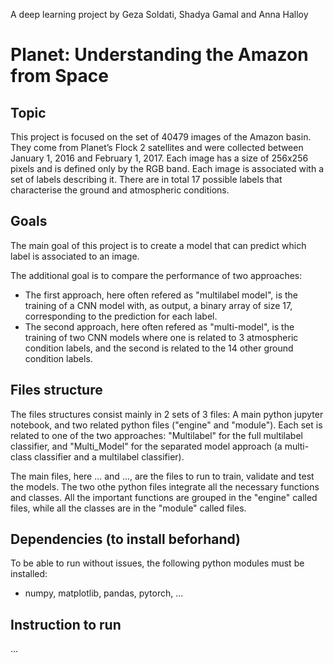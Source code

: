 A deep learning project by Geza Soldati, Shadya Gamal and Anna Halloy
# Planet: Understanding the Amazon from Space

## Topic
This project is focused on the set of 40479 images of the Amazon basin. 
They come from Planet’s Flock 2 satellites and were collected between January 1, 2016 and February 1, 2017. 
Each image has a size of 256x256 pixels and is defined only by the RGB band. Each image is associated with a set of labels describing it.
There are in total 17 possible labels that characterise the ground and atmospheric conditions.

## Goals
The main goal of this project is to create a model that can predict which label is associated to an image.

The additional goal is to compare the performance of two approaches: 
- The first approach, here often refered as "multilabel model", is the training of a CNN model with, as output, a binary array of size 17, corresponding to the prediction for each label. 
- The second approach, here often refered as "multi-model", is the training of two CNN models where one is related to 3 atmospheric condition labels, and the second is related to the 14 other ground condition labels.

## Files structure
The files structures consist mainly in 2 sets of 3 files: A main python jupyter notebook, and two related python files ("engine" and "module").
Each set is related to one of the two approaches: "Multilabel" for the full multilabel classifier, and "Multi_Model" for the separated model approach (a multi-class classifier and a multilabel classifier).

The main files, here ... and ..., are the files to run to train, validate and test the models.
The two othe python files integrate all the necessary functions and classes. All the important functions are grouped in the "engine" called files, while all the classes are in the "module" called files. 

## Dependencies (to install beforhand)
To be able to run without issues, the following python modules must be installed:
- numpy, matplotlib, pandas, pytorch, ...

## Instruction to run
...

